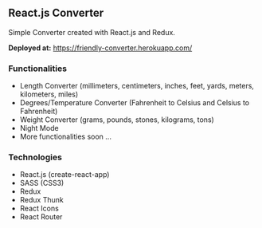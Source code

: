 ## React.js Converter

Simple Converter created with React.js and Redux.

**Deployed at:** https://friendly-converter.herokuapp.com/

### Functionalities

- Length Converter (millimeters, centimeters, inches, feet, yards, meters, kilometers, miles)
- Degrees/Temperature Converter (Fahrenheit to Celsius and Celsius to Fahrenheit)
- Weight Converter (grams, pounds, stones, kilograms, tons)
- Night Mode
- More functionalities soon ...

### Technologies

- React.js (create-react-app)
- SASS (CSS3)
- Redux
- Redux Thunk
- React Icons
- React Router
